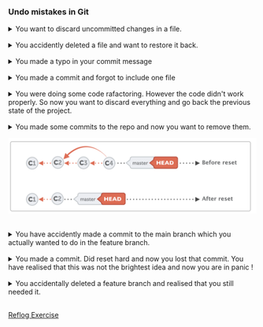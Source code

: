 ### Undo mistakes in Git

<div style="display:flex; flex-direction:column; gap:16px">
<details>

<summary>You want to discard uncommitted changes in a file. 
</summary>
  
```shell
git restore <filename>
```
</details>

<details>

<summary>
You accidently deleted a file and want to restore it back. 
</summary>
  
```shell
git restore <filename>
```
</details>

<details>

<summary> 
You made a typo in your commit message
</summary>
  
```shell
git commit --amend -m <new_message>
```

_Note: Amending commits changes the hash which means its entirely new commit. So don't amend if you have pushed to the remote_

</details>

<details>
<summary>You made a commit and forgot to include one file
</summary>

```shell
git add <forgotten_filename>

git commit --amend --no-edit

```

</details>

<details>

<summary>
You were doing some code rafactoring. However the code didn't work properly. So now you want to discard everything and go back the previous state of the project.
</summary>

```shell
git reset --hard HEAD
```

</details>

<details>

<summary>
You made some commits to the repo and now you want to remove them.

![Alt text](../images/image-17.png)

</summary>

```shell
git reset --hard <commit_hash>
```

</details>

<details>

<summary>
You have accidently made a commit to the main branch which you actually wanted to do in the feature branch.

</summary>

_Move commit from master to the feature branch_

```shell
git checkout <feature_branch>
git cherry-pick <commit_hash>
```

_Remove commit from main_

```shell
git reset --hard HEAD~1
```

</details>

<details>

<summary>
You made a commit. Did reset hard and now you lost that commit. You have realised that this was not the brightest idea and now you are in panic !
</summary>

```shell
git reflog
```

Find hash one previous to reset command and run either

```shell
git reset --hard <hash>
```

or

```shell
git branch <branch_name> hash
```

</details>

<details>

<summary>
You accidentally deleted a feature branch and realised that you still needed it.
</summary>

```shell
git reflog
```

Find the commit with feature branch and run

```shell
git branch <branch_name> <hash>
```

</details>

[Reflog Exercise](/exercises/reflogExercise.md)

</div>
